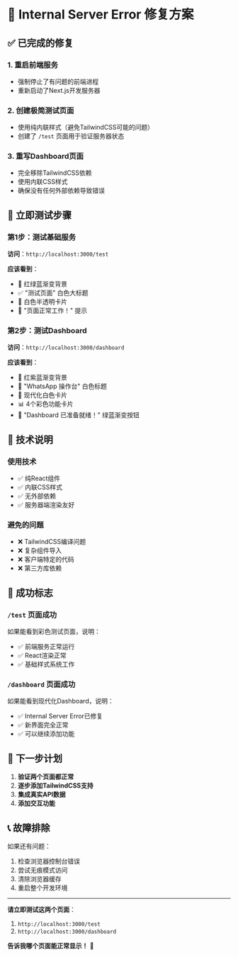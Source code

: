 # 🚨 Internal Server Error 修复方案

## ✅ 已完成的修复

### 1. **重启前端服务**
- 强制停止了有问题的前端进程
- 重新启动了Next.js开发服务器

### 2. **创建极简测试页面**
- 使用纯内联样式（避免TailwindCSS可能的问题）
- 创建了 `/test` 页面用于验证服务器状态

### 3. **重写Dashboard页面**
- 完全移除TailwindCSS依赖
- 使用内联CSS样式
- 确保没有任何外部依赖导致错误

## 🧪 立即测试步骤

### 第1步：测试基础服务
**访问**：`http://localhost:3000/test`

**应该看到**：
- 🌈 红绿蓝渐变背景
- ✅ "测试页面" 白色大标题
- 💎 白色半透明卡片
- 📝 "页面正常工作！" 提示

### 第2步：测试Dashboard
**访问**：`http://localhost:3000/dashboard`

**应该看到**：
- 🌈 红紫蓝渐变背景
- 🎉 "WhatsApp 操作台" 白色标题
- 💎 现代化白色卡片
- 📊 4个彩色功能卡片
- 🚀 "Dashboard 已准备就绪！" 绿蓝渐变按钮

## 🔧 技术说明

### 使用技术
- ✅ 纯React组件
- ✅ 内联CSS样式
- ✅ 无外部依赖
- ✅ 服务器端渲染友好

### 避免的问题
- ❌ TailwindCSS编译问题
- ❌ 复杂组件导入
- ❌ 客户端特定的代码
- ❌ 第三方库依赖

## 🎯 成功标志

### `/test` 页面成功
如果能看到彩色测试页面，说明：
- ✅ 前端服务正常运行
- ✅ React渲染正常
- ✅ 基础样式系统工作

### `/dashboard` 页面成功
如果能看到现代化Dashboard，说明：
- ✅ Internal Server Error已修复
- ✅ 新界面完全正常
- ✅ 可以继续添加功能

## 🔄 下一步计划

1. **验证两个页面都正常**
2. **逐步添加TailwindCSS支持**
3. **集成真实API数据**
4. **添加交互功能**

## 📞 故障排除

如果还有问题：
1. 检查浏览器控制台错误
2. 尝试无痕模式访问
3. 清除浏览器缓存
4. 重启整个开发环境

---

**请立即测试这两个页面**：
1. `http://localhost:3000/test`
2. `http://localhost:3000/dashboard`

**告诉我哪个页面能正常显示！** 🚀
